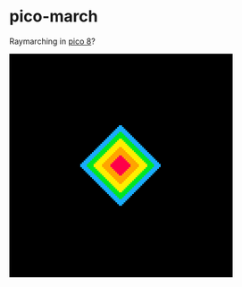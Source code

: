 # pico-march
Raymarching in [pico 8](https://www.lexaloffle.com/pico-8.php)?

![picomarch.gif](picomarch.gif)
